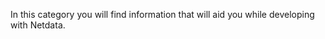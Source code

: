 <!--
title: "Developers"
sidebar_label: "Developers"
custom_edit_url: "https://github.com/netdata/netdata/blob/master/docs/category-overview-pages/developers-overview.md"
learn_status: "Published"
learn_rel_path: "Developers"
sidebar_position: 60
-->

In this category you will find information that will aid you while developing with Netdata.